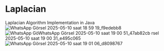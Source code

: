 # Laplacian
Laplacian Algorithm Implementation in Java 
![WhatsApp Görsel 2025-05-10 saat 18 59 19_f9edebb8](https://github.com/user-attachments/assets/b8465cc4-aea6-43fe-b36f-e19108f1336c)
![WhatsApp Gö![WhatsApp Görsel 2025-05-10 saat 19 00 51_47ab82cb](https://github.com/user-attachments/assets/5a50e56d-264d-402f-b494-99782911159a)
rsel 2025-05-10 saat 19 00 31_e495c065](https://github.com/user-attachments/assets/9cbc7390-e54c-4a88-a9f0-6a6ca7020a42)![WhatsApp Görsel 2025-05-10 saat 19 01 06_d8098767](https://github.com/user-attachments/assets/ec64d497-fc7a-4ab3-a31c-3928ebecf525)

